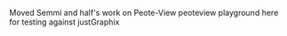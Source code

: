 Moved Semmi and half's work on Peote-View peoteview playground here for testing against justGraphix  
